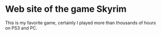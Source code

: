 <h1>Web site of the game Skyrim</h1>
<p>This is my favorite game, certainly I played more than thousands of hours on PS3 and PC.</p>
